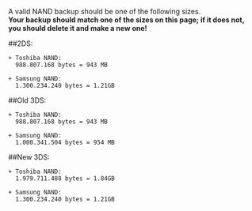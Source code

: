 A valid NAND backup should be one of the following sizes.    
**Your backup should match one of the sizes on this page; if it does not, you should delete it and make a new one!**

##2DS:    

    + Toshiba NAND:     
      988.807.168 bytes = 943 MB    

    + Samsung NAND:    
      1.300.234.240 bytes = 1.21GB    

##Old 3DS:    

    + Toshiba NAND:     
      988.807.168 bytes = 943 MB    

    + Samsung NAND:    
      1.000.341.504 bytes = 954 MB    

##New 3DS:    

    + Toshiba NAND:    
      1.979.711.488 bytes = 1.84GB    

    + Samsung NAND:    
      1.300.234.240 bytes = 1.21GB    